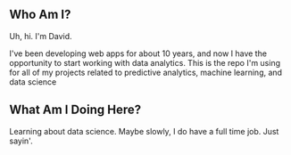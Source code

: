 
## Who Am I?

Uh, hi. I'm David.

I've been developing web apps for about 10 years, and now I have the opportunity to start working with data analytics. This is the repo I'm using for all of my projects related to predictive analytics, machine learning, and data science


## What Am I Doing Here?
Learning about data science. Maybe slowly, I do have a full time job. Just sayin'.
